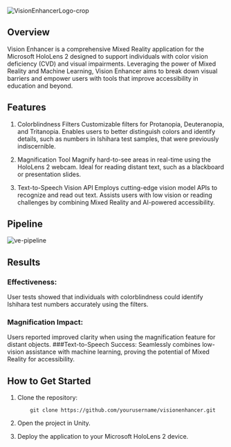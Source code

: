 
![VisionEnhancerLogo-crop](https://github.com/user-attachments/assets/ccc5f696-1225-4f1a-aacc-eefa075d4b2f)

## Overview

Vision Enhancer is a comprehensive Mixed Reality application for the Microsoft HoloLens 2 designed to support individuals with color vision deficiency (CVD) and visual impairments. Leveraging the power of Mixed Reality and Machine Learning, Vision Enhancer aims to break down visual barriers and empower users with tools that improve accessibility in education and beyond.

## Features

1. Colorblindness Filters
        Customizable filters for Protanopia, Deuteranopia, and Tritanopia.
        Enables users to better distinguish colors and identify details, such as numbers in Ishihara test samples, that were previously indiscernible.
2. Magnification Tool
        Magnify hard-to-see areas in real-time using the HoloLens 2 webcam.
        Ideal for reading distant text, such as a blackboard or presentation slides.

3. Text-to-Speech Vision API
        Employs cutting-edge vision model APIs to recognize and read out text.
        Assists users with low vision or reading challenges by combining Mixed Reality and AI-powered accessibility.

## Pipeline

![ve-pipeline](https://github.com/user-attachments/assets/2b18b0a0-c169-44c5-b28c-7a03427e9bd1)


## Results
  ### Effectiveness:
  User tests showed that individuals with colorblindness could identify Ishihara test numbers accurately using the filters.
  ### Magnification Impact:
  Users reported improved clarity when using the magnification feature for distant objects.
 ###Text-to-Speech Success:
  Seamlessly combines low-vision assistance with machine learning, proving the potential of Mixed Reality for accessibility.

  ## How to Get Started

  1. Clone the repository:

             git clone https://github.com/yourusername/visionenhancer.git

3. Open the project in Unity.
4. Deploy the application to your Microsoft HoloLens 2 device.
